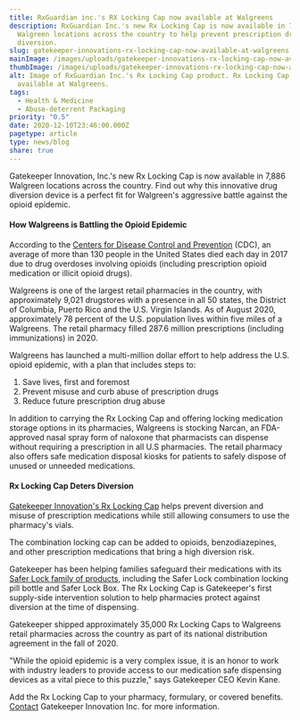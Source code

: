 ```yaml
---
title: RxGuardian inc.'s RX Locking Cap now available at Walgreens
description: RxGuardian Inc.'s new Rx Locking Cap is now available in 7,886
  Walgreen locations across the country to help prevent prescription drug
  diversion.
slug: gatekeeper-innovations-rx-locking-cap-now-available-at-walgreens
mainImage: /images/uploads/gatekeeper-innovations-rx-locking-cap-now-available-at-walgreens.jpg
thumbImage: /images/uploads/gatekeeper-innovations-rx-locking-cap-now-available-at-walgreens.jpg
alt: Image of RxGuardian Inc.'s Rx Locking Cap product. Rx Locking Cap is now
  available at Walgreens.
tags:
  - Health & Medicine
  - Abuse-deterrent Packaging
priority: "0.5"
date: 2020-12-10T23:46:00.000Z
pagetype: article
type: news/blog
share: true
---
```

Gatekeeper Innovation, Inc.'s new Rx Locking Cap is now available in 7,886 Walgreen locations across the country. Find out why this innovative drug diversion device is a perfect fit for Walgreen's aggressive battle against the opioid epidemic.

####  How Walgreens is Battling the Opioid Epidemic


According to the [Centers for Disease Control and Prevention](https://www.cdc.gov/drugoverdose/data/analysis.html) (CDC), an average of more than 130 people in the United States died each day in 2017 due to drug overdoses involving opioids (including prescription opioid medication or illicit opioid drugs).

Walgreens is one of the largest retail pharmacies in the country, with approximately 9,021 drugstores with a presence in all 50 states, the District of Columbia, Puerto Rico and the U.S. Virgin Islands. As of August 2020, approximately 78 percent of the U.S. population lives within five miles of a Walgreens. The retail pharmacy filled 287.6 million prescriptions (including immunizations) in 2020.

Walgreens has launched a multi-million dollar effort to help address the U.S. opioid epidemic, with a plan that includes steps to:

1.  Save lives, first and foremost
2.  Prevent misuse and curb abuse of prescription drugs
3.  Reduce future prescription drug abuse

In addition to carrying the Rx Locking Cap and offering locking medication storage options in its pharmacies, Walgreens is stocking Narcan, an FDA-approved nasal spray form of naloxone that pharmacists can dispense without requiring a prescription in all U.S pharmacies. The retail pharmacy also offers safe medication disposal kiosks for patients to safely dispose of unused or unneeded medications.

####  Rx Locking Cap Deters Diversion


[Gatekeeper Innovation's Rx Locking Cap](/products/rxlocking-cap) helps prevent diversion and misuse of prescription medications while still allowing consumers to use the pharmacy's vials.

The combination locking cap can be added to opioids, benzodiazepines, and other prescription medications that bring a high diversion risk.

Gatekeeper has been helping families safeguard their medications with its [Safer Lock family of products](https://saferlockrx.com/), including the Safer Lock combination locking pill bottle and Safer Lock Box. The Rx Locking Cap is Gatekeeper's first supply-side intervention solution to help pharmacies protect against diversion at the time of dispensing.

Gatekeeper shipped approximately 35,000 Rx Locking Caps to Walgreens retail pharmacies across the country as part of its national distribution agreement in the fall of 2020.

"While the opioid epidemic is a very complex issue, it is an honor to work with industry leaders to provide access to our medication safe dispensing devices as a vital piece to this puzzle," says Gatekeeper CEO Kevin Kane.

Add the Rx Locking Cap to your pharmacy, formulary, or covered benefits. [Contact](/support/contact-us/) Gatekeeper Innovation Inc. for more information.
